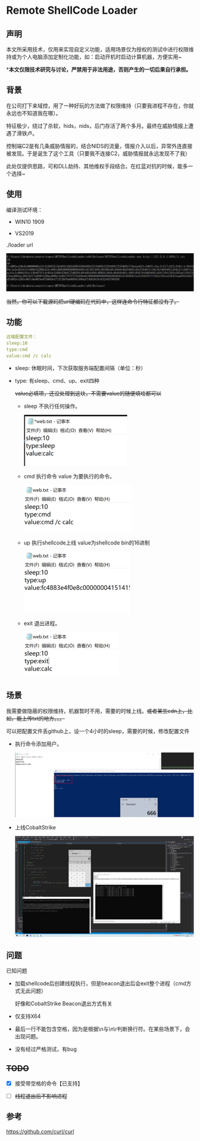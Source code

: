 # Remote ShellCode Loader

## 声明

本文所采用技术，仅用来实现自定义功能，适用场景仅为授权的测试中进行权限维持或为个人电脑添加定制化功能，如：启动开机时启动计算机器，方便实用~

***本文仅限技术研究与讨论，严禁用于非法用途，否则产生的一切后果自行承担。**

## 背景

​	在公司打下来域控，用了一种好玩的方法做了权限维持（只要我进程不存在，你就永远也不知道我在哪）。

​	特征极少，绕过了杀软，hids，nids，后门存活了两个多月。最终在威胁情报上遭遇了滑铁卢。

​	控制端C2是有几条威胁情报的，结合NIDS的流量，情报介入以后，异常外连直接被发现。于是诞生了这个工具（只要我不连接C2，威胁情报就永远发现不了我）

​	此处仅提供思路，可和DLL劫持、其他维权手段结合。在红蓝对抗的时候，能多一个选择~

## 使用

编译测试环境：

- WIN10 1909

- VS2019

./loader url

![image-20220513164025793](./README.assets/image-20220513164025793.png)

~~当然，你可以下载源码把url硬编码在代码中，这样连命令行特征都没有了。~~

## 功能

 ```yaml
 远端配置文件：
 sleep:10
 type:cmd
 value:cmd /c calc
 ```

- sleep: 休眠时间，下次获取服务端配置间隔（单位：秒）

- type: 有sleep、cmd、up、exit四种

  ​	~~value必填项，还没处理到这块，不需要value的随便填啥都可以~~

  - sleep	不执行任何操作。

    ![image-20220513164901190](./README.assets/image-20220513164901190.png)

  - cmd     执行命令 value 为要执行的命令。

    ![image-20220615103526984](./README.assets/image-20220615103526984.png)

  - up        执行shellcode上线 value为shellcode bin的16进制

    ![image-20220513165111697](./README.assets/image-20220513165111697.png)

  - exit      退出进程。

    ![image-20220513165019842](./README.assets/image-20220513165019842.png)

## 场景

我需要做隐蔽的权限维持，机器暂时不用，需要的时候上线。~~或者某些cdn上，比如，能上传txt的地方。。。~~

可以把配置文件丢github上，设一个4小时的sleep，需要的时候，修改配置文件

- 执行命令添加用户。

  ![image-20220615104154544](./README.assets/image-20220615104154544.png)

- 上线CobaltStrike

  ![image-20220513165450977](./README.assets/image-20220513165450977.png)



## 问题

已知问题

- 加载shellcode后创建线程执行，但是beacon退出后会exit整个进程（cmd方式无此问题）

  好像和CobaltStrike Beacon退出方式有关

- 仅支持X64

- 最后一行不能包含空格，因为是根据\n与\n\r判断换行符。在某些场景下，会出现问题。

- 没有经过严格测试，有bug



  

## ~~TODO~~

- [x] 接受带空格的命令【已支持】
- [ ] ~~线程退出后不影响进程~~



## 参考

https://github.com/curl/curl
